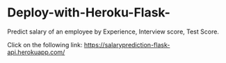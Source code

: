 # Deploy-with-Heroku-Flask-
Predict salary of an employee by Experience, Interview score, Test Score.

Click on the following link: https://salaryprediction-flask-api.herokuapp.com/
